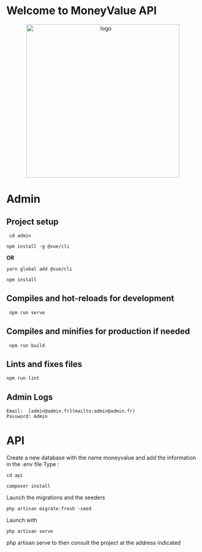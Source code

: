 # **Welcome to MoneyValue API**

<p align="center"><a href="#" target="_blank"><img src="https://cdn4.iconfinder.com/data/icons/world-currency-2/512/USD-512.png" width="400" alt="logo"></a></p>

# **Admin**

## Project setup
```
 cd admin 
```
```
npm install -g @vue/cli 
```
**OR**
```
yarn global add @vue/cli 
```
```
npm install 
```
## Compiles and hot-reloads for development
```
 npm run serve 
```
## Compiles and minifies for production if needed
```
 npm run build 
```
## Lints and fixes files

 ```
 npm run lint 
 ```

## Admin Logs
```
Email:  [admin@admin.fr](mailto:admin@admin.fr)  
Password: Admin
```

# **API**

Create a new database with the name moneyvalue and add the information in the .env file 
 Type : 
  ```
 cd api
 ```
 ```
 composer install
 ```
 Launch the migrations and the seeders
  ```
  php artisan migrate:fresh -seed
 ```
Launch with 
   ```
   php artisan serve
  ```
php artisan serve to then consult the project at the address indicated
